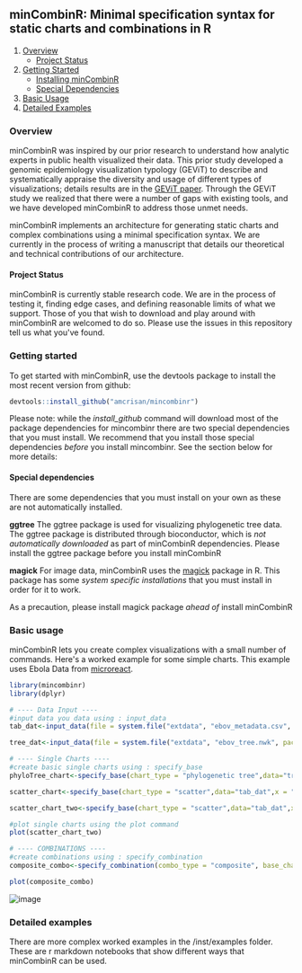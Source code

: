 ## minCombinR: Minimal specification syntax for static charts and combinations in R

1. [Overview](#overview)
    * [Project Status](#project-status)
2. [Getting Started](#getting-started)
    * [Installing minCombinR](#install-mincombinR)
    * [Special Dependencies](#special-dependencies)
3. [Basic Usage](#basic-usage)
3. [Detailed Examples](#detailed-examples)


### Overview

minCombinR was inspired by our prior research to understand how analytic experts in public health visualized their data. This prior study developed a genomic epidemiology visualization typology (GEViT) to describe and systematically appraise the diversity and usage of different types of visualizations; details results are in the [GEViT paper](http://dx.doi.org/10.1093/bioinformatics/bty832). Through the GEViT study we realized that there were a number of gaps with existing tools, and we have developed minCombinR to address those unmet needs.

minCombinR implements an architecture for generating static charts and complex combinations using a minimal specification syntax. We are currently in the process of writing a manuscript that details our theoretical and technical contributions of our architecture. 

#### Project Status
minCombinR is currently stable research code. We are in the process of testing it, finding edge cases, and defining reasonable limits of what we support. Those of you that wish to download and play around with minCombinR are welcomed to do so. Please use the issues in this repository tell us what you've found.


### Getting started
To get started with minCombinR, use the devtools package to install the most recent version from github:

```R
devtools::install_github("amcrisan/mincombinr")
```

Please note: while the *install_github* command will download most of the package dependencies for mincombinr there are two special dependencies that you must install. We recommend that you install those special dependencies *before* you install mincombinr. See the section below for more details:

#### Special dependencies

There are some dependencies that you must install on your own as these are not automatically installed. 

**ggtree**
The ggtree package is used for visualizing phylogenetic tree data. The ggtree package is distributed through bioconductor, which is *not automatically downloaded* as part of minCombinR dependencies. Please install the ggtree package before you install minCombinR

**magick**
For image data, minCombinR uses the [magick](https://cran.r-project.org/web/packages/magick/vignettes/intro.html) package in R. This package has some *system specific installations* that you must install in order for it to work.

As a precaution, please install magick package *ahead of* install minCombinR

### Basic usage

minCombinR lets you create complex visualizations with a small number of commands. Here's a worked example for some simple charts. This example uses Ebola Data from [microreact](https://microreact.org/project/west-african-ebola-epidemic?tt=rc). 

```R
library(mincombinr)
library(dplyr)

# ---- Data Input ----
#input data you data using : input_data
tab_dat<-input_data(file = system.file("extdata", "ebov_metadata.csv", package = "mincombinr"),dataType = "table")

tree_dat<-input_data(file = system.file("extdata", "ebov_tree.nwk", package = "mincombinr"),dataType = "tree")

# ---- Single Charts ----
#create basic single charts using : specify_base
phyloTree_chart<-specify_base(chart_type = "phylogenetic tree",data="tree_dat")

scatter_chart<-specify_base(chart_type = "scatter",data="tab_dat",x = "month",y="site.id")

scatter_chart_two<-specify_base(chart_type = "scatter",data="tab_dat",x = "country",y="site.id",title="Cases by country")

#plot single charts using the plot command
plot(scatter_chart_two)

# ---- COMBINATIONS ----
#create combinations using : specify_combination
composite_combo<-specify_combination(combo_type = "composite", base_charts = c("phyloTree_chart","scatter_chart_two","scatter_chart"),link_by="country")

plot(composite_combo)

```
![image](https://user-images.githubusercontent.com/5395870/53119839-3a41a500-3505-11e9-902d-68f7f8c8e891.png)


### Detailed examples

There are more complex worked examples in the /inst/examples folder. These are r markdown notebooks that show different ways that minCombinR can be used.
